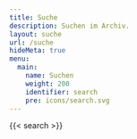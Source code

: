```yaml
---
title: Suche
description: Suchen im Archiv.
layout: suche
url: /suche
hideMeta: true
menu:
  main:
    name: Suchen
    weight: 200
    identifier: search
    pre: icons/search.svg
---
```


{{< search >}}
